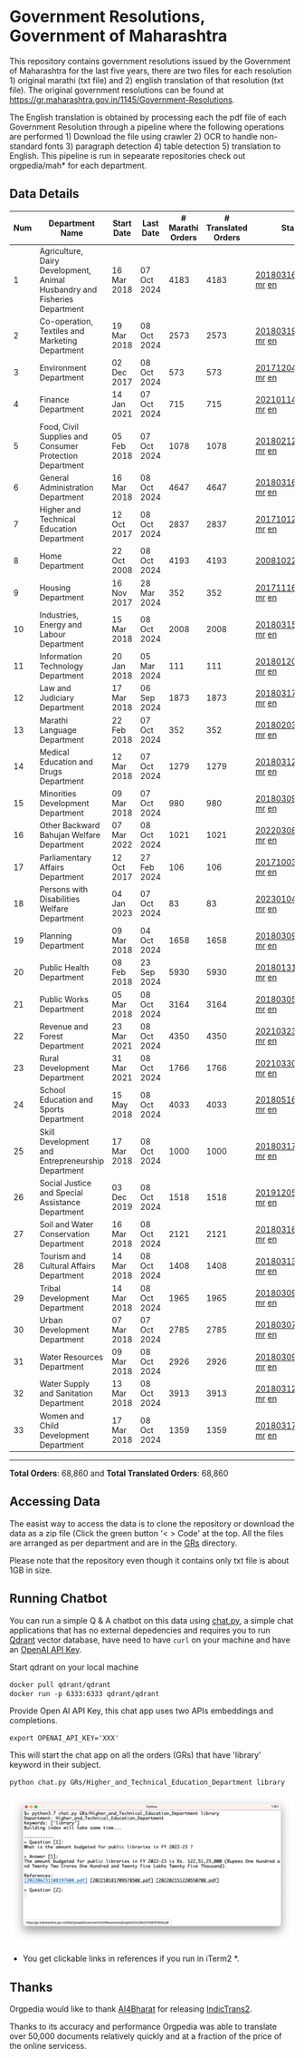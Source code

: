 # Government Resolutions, Government of Maharashtra

This repository contains government resolutions issued by the Government of Maharashtra for the last five years, there are two files for each resolution 1) original marathi (txt file) and 2) english translation of that resolution (txt file). The original government resolutions can be found at https://gr.maharashtra.gov.in/1145/Government-Resolutions.

The English translation is obtained by processing each the pdf file of each Government Resolution through a pipeline where the following operations are performed 1) Download the file using crawler 2) OCR to handle non-standard fonts 3) paragraph detection 4) table  detection 5) translation to English. This pipeline is run in sepearate repositories check out orgpedia/mah* for each department.


## Data Details

| Num | Department Name | Start Date | Last Date | # Marathi Orders | # Translated Orders | Starting Order | Last Order |
| --- | --------------- | ---------- | --------- | ---------------- | ------------------- | -------------- | ---------- |
| 1 | Agriculture, Dairy Development, Animal Husbandry and Fisheries Department | 16 Mar 2018 | 07 Oct 2024 | 4183 | 4183 | [201803161624182101.pdf](https://gr.maharashtra.gov.in/Site/Upload/Government%20Resolutions/English/201803161624182101.pdf) [mr](GRs/Agriculture,_Dairy_Development,_Animal_Husbandry_and_Fisheries_Department/201803161624182101.pdf.mr.txt) [en](GRs/Agriculture,_Dairy_Development,_Animal_Husbandry_and_Fisheries_Department/201803161624182101.pdf.en.txt) | [202410081152336701.pdf](https://gr.maharashtra.gov.in/Site/Upload/Government%20Resolutions/English/202410081152336701.pdf) [mr](GRs/Agriculture,_Dairy_Development,_Animal_Husbandry_and_Fisheries_Department/202410081152336701.pdf.mr.txt) [en](GRs/Agriculture,_Dairy_Development,_Animal_Husbandry_and_Fisheries_Department/202410081152336701.pdf.en.txt) |
| 2 | Co-operation, Textiles and Marketing Department | 19 Mar 2018 | 08 Oct 2024 | 2573 | 2573 | [201803191257576702.pdf](https://gr.maharashtra.gov.in/Site/Upload/Government%20Resolutions/English/201803191257576702.pdf) [mr](GRs/Co-operation,_Textiles_and_Marketing_Department/201803191257576702.pdf.mr.txt) [en](GRs/Co-operation,_Textiles_and_Marketing_Department/201803191257576702.pdf.en.txt) | [202410081742409802.pdf](https://gr.maharashtra.gov.in/Site/Upload/Government%20Resolutions/English/202410081742409802.pdf) [mr](GRs/Co-operation,_Textiles_and_Marketing_Department/202410081742409802.pdf.mr.txt) [en](GRs/Co-operation,_Textiles_and_Marketing_Department/202410081742409802.pdf.en.txt) |
| 3 | Environment Department | 02 Dec 2017 | 08 Oct 2024 | 573 | 573 | [201712041147216904.pdf](https://gr.maharashtra.gov.in/Site/Upload/Government%20Resolutions/English/201712041147216904.pdf) [mr](GRs/Environment_Department/201712041147216904.pdf.mr.txt) [en](GRs/Environment_Department/201712041147216904.pdf.en.txt) | [202410081251449804.pdf](https://gr.maharashtra.gov.in/Site/Upload/Government%20Resolutions/English/202410081251449804.pdf) [mr](GRs/Environment_Department/202410081251449804.pdf.mr.txt) [en](GRs/Environment_Department/202410081251449804.pdf.en.txt) |
| 4 | Finance Department | 14 Jan 2021 | 07 Oct 2024 | 715 | 715 | [202101141237329905.pdf](https://gr.maharashtra.gov.in/Site/Upload/Government%20Resolutions/English/202101141237329905.pdf) [mr](GRs/Finance_Department/202101141237329905.pdf.mr.txt) [en](GRs/Finance_Department/202101141237329905.pdf.en.txt) | [202410071607147505.pdf](https://gr.maharashtra.gov.in/Site/Upload/Government%20Resolutions/English/202410071607147505.pdf) [mr](GRs/Finance_Department/202410071607147505.pdf.mr.txt) [en](GRs/Finance_Department/202410071607147505.pdf.en.txt) |
| 5 | Food, Civil Supplies and Consumer Protection Department | 05 Feb 2018 | 07 Oct 2024 | 1078 | 1078 | [201802121244545806.pdf](https://gr.maharashtra.gov.in/Site/Upload/Government%20Resolutions/English/201802121244545806.pdf) [mr](GRs/Food,_Civil_Supplies_and_Consumer_Protection_Department/201802121244545806.pdf.mr.txt) [en](GRs/Food,_Civil_Supplies_and_Consumer_Protection_Department/201802121244545806.pdf.en.txt) | [202410041843475606.pdf](https://gr.maharashtra.gov.in/Site/Upload/Government%20Resolutions/English/202410041843475606.pdf) [mr](GRs/Food,_Civil_Supplies_and_Consumer_Protection_Department/202410041843475606.pdf.mr.txt) [en](GRs/Food,_Civil_Supplies_and_Consumer_Protection_Department/202410041843475606.pdf.en.txt) |
| 6 | General Administration Department | 16 Mar 2018 | 08 Oct 2024 | 4647 | 4647 | [201803161224022707.pdf](https://gr.maharashtra.gov.in/Site/Upload/Government%20Resolutions/English/201803161224022707.pdf) [mr](GRs/General_Administration_Department/201803161224022707.pdf.mr.txt) [en](GRs/General_Administration_Department/201803161224022707.pdf.en.txt) | [202410081616534407.pdf](https://gr.maharashtra.gov.in/Site/Upload/Government%20Resolutions/English/202410081616534407.pdf) [mr](GRs/General_Administration_Department/202410081616534407.pdf.mr.txt) [en](GRs/General_Administration_Department/202410081616534407.pdf.en.txt) |
| 7 | Higher and Technical Education Department | 12 Oct 2017 | 08 Oct 2024 | 2837 | 2837 | [201710121514029708.pdf](https://gr.maharashtra.gov.in/Site/Upload/Government%20Resolutions/English/201710121514029708.pdf) [mr](GRs/Higher_and_Technical_Education_Department/201710121514029708.pdf.mr.txt) [en](GRs/Higher_and_Technical_Education_Department/201710121514029708.pdf.en.txt) | [202410081526191108.pdf](https://gr.maharashtra.gov.in/Site/Upload/Government%20Resolutions/English/202410081526191108.pdf) [mr](GRs/Higher_and_Technical_Education_Department/202410081526191108.pdf.mr.txt) [en](GRs/Higher_and_Technical_Education_Department/202410081526191108.pdf.en.txt) |
| 8 | Home Department | 22 Oct 2008 | 08 Oct 2024 | 4193 | 4193 | [20081022.pdf](https://gr.maharashtra.gov.in/Site/Upload/Government%20Resolutions/English/20081022.pdf) [mr](GRs/Home_Department/20081022.pdf.mr.txt) [en](GRs/Home_Department/20081022.pdf.en.txt) | [202410081509469729.pdf](https://gr.maharashtra.gov.in/Site/Upload/Government%20Resolutions/English/202410081509469729.pdf) [mr](GRs/Home_Department/202410081509469729.pdf.mr.txt) [en](GRs/Home_Department/202410081509469729.pdf.en.txt) |
| 9 | Housing Department | 16 Nov 2017 | 28 Mar 2024 | 352 | 352 | [201711161447076609.pdf](https://gr.maharashtra.gov.in/Site/Upload/Government%20Resolutions/English/201711161447076609.pdf) [mr](GRs/Housing_Department/201711161447076609.pdf.mr.txt) [en](GRs/Housing_Department/201711161447076609.pdf.en.txt) | [202403281255554909.pdf](https://gr.maharashtra.gov.in/Site/Upload/Government%20Resolutions/English/202403281255554909.pdf) [mr](GRs/Housing_Department/202403281255554909.pdf.mr.txt) [en](GRs/Housing_Department/202403281255554909.pdf.en.txt) |
| 10 | Industries, Energy and Labour Department | 15 Mar 2018 | 08 Oct 2024 | 2008 | 2008 | [201803151204055010.pdf](https://gr.maharashtra.gov.in/Site/Upload/Government%20Resolutions/English/201803151204055010.pdf) [mr](GRs/Industries,_Energy_and_Labour_Department/201803151204055010.pdf.mr.txt) [en](GRs/Industries,_Energy_and_Labour_Department/201803151204055010.pdf.en.txt) | [202410081810393410.pdf](https://gr.maharashtra.gov.in/Site/Upload/Government%20Resolutions/English/202410081810393410.pdf) [mr](GRs/Industries,_Energy_and_Labour_Department/202410081810393410.pdf.mr.txt) [en](GRs/Industries,_Energy_and_Labour_Department/202410081810393410.pdf.en.txt) |
| 11 | Information Technology Department | 20 Jan 2018 | 05 Mar 2024 | 111 | 111 | [201801201843024511.pdf](https://gr.maharashtra.gov.in/Site/Upload/Government%20Resolutions/English/201801201843024511.pdf) [mr](GRs/Information_Technology_Department/201801201843024511.pdf.mr.txt) [en](GRs/Information_Technology_Department/201801201843024511.pdf.en.txt) | [202403051249430211.pdf](https://gr.maharashtra.gov.in/Site/Upload/Government%20Resolutions/English/202403051249430211.pdf) [mr](GRs/Information_Technology_Department/202403051249430211.pdf.mr.txt) [en](GRs/Information_Technology_Department/202403051249430211.pdf.en.txt) |
| 12 | Law and Judiciary Department | 17 Mar 2018 | 06 Sep 2024 | 1873 | 1873 | [201803171129290212.pdf](https://gr.maharashtra.gov.in/Site/Upload/Government%20Resolutions/English/201803171129290212.pdf) [mr](GRs/Law_and_Judiciary_Department/201803171129290212.pdf.mr.txt) [en](GRs/Law_and_Judiciary_Department/201803171129290212.pdf.en.txt) | [202409061555562912.pdf](https://gr.maharashtra.gov.in/Site/Upload/Government%20Resolutions/English/202409061555562912.pdf) [mr](GRs/Law_and_Judiciary_Department/202409061555562912.pdf.mr.txt) [en](GRs/Law_and_Judiciary_Department/202409061555562912.pdf.en.txt) |
| 13 | Marathi Language Department | 22 Feb 2018 | 07 Oct 2024 | 352 | 352 | [201802031549154233.pdf](https://gr.maharashtra.gov.in/Site/Upload/Government%20Resolutions/English/201802031549154233.pdf) [mr](GRs/Marathi_Language_Department/201802031549154233.pdf.mr.txt) [en](GRs/Marathi_Language_Department/201802031549154233.pdf.en.txt) | [202410071130311433.pdf](https://gr.maharashtra.gov.in/Site/Upload/Government%20Resolutions/English/202410071130311433.pdf) [mr](GRs/Marathi_Language_Department/202410071130311433.pdf.mr.txt) [en](GRs/Marathi_Language_Department/202410071130311433.pdf.en.txt) |
| 14 | Medical Education and Drugs Department | 12 Mar 2018 | 07 Oct 2024 | 1279 | 1279 | [201803121137094813.pdf](https://gr.maharashtra.gov.in/Site/Upload/Government%20Resolutions/English/201803121137094813.pdf) [mr](GRs/Medical_Education_and_Drugs_Department/201803121137094813.pdf.mr.txt) [en](GRs/Medical_Education_and_Drugs_Department/201803121137094813.pdf.en.txt) | [202410071403343813.pdf](https://gr.maharashtra.gov.in/Site/Upload/Government%20Resolutions/English/202410071403343813.pdf) [mr](GRs/Medical_Education_and_Drugs_Department/202410071403343813.pdf.mr.txt) [en](GRs/Medical_Education_and_Drugs_Department/202410071403343813.pdf.en.txt) |
| 15 | Minorities Development Department | 09 Mar 2018 | 07 Oct 2024 | 980 | 980 | [201803091218355314.pdf](https://gr.maharashtra.gov.in/Site/Upload/Government%20Resolutions/English/201803091218355314.pdf) [mr](GRs/Minorities_Development_Department/201803091218355314.pdf.mr.txt) [en](GRs/Minorities_Development_Department/201803091218355314.pdf.en.txt) | [202410071721546214.pdf](https://gr.maharashtra.gov.in/Site/Upload/Government%20Resolutions/English/202410071721546214.pdf) [mr](GRs/Minorities_Development_Department/202410071721546214.pdf.mr.txt) [en](GRs/Minorities_Development_Department/202410071721546214.pdf.en.txt) |
| 16 | Other Backward Bahujan Welfare Department | 07 Mar 2022 | 08 Oct 2024 | 1021 | 1021 | [202203081752439334.pdf](https://gr.maharashtra.gov.in/Site/Upload/Government%20Resolutions/English/202203081752439334.pdf) [mr](GRs/Other_Backward_Bahujan_Welfare_Department/202203081752439334.pdf.mr.txt) [en](GRs/Other_Backward_Bahujan_Welfare_Department/202203081752439334.pdf.en.txt) | [202410081835480334.pdf](https://gr.maharashtra.gov.in/Site/Upload/Government%20Resolutions/English/202410081835480334.pdf) [mr](GRs/Other_Backward_Bahujan_Welfare_Department/202410081835480334.pdf.mr.txt) [en](GRs/Other_Backward_Bahujan_Welfare_Department/202410081835480334.pdf.en.txt) |
| 17 | Parliamentary Affairs Department | 12 Oct 2017 | 27 Feb 2024 | 106 | 106 | [201710031642378615.pdf](https://gr.maharashtra.gov.in/Site/Upload/Government%20Resolutions/English/201710031642378615.pdf) [mr](GRs/Parliamentary_Affairs_Department/201710031642378615.pdf.mr.txt) [en](GRs/Parliamentary_Affairs_Department/201710031642378615.pdf.en.txt) | [202402271500283915.pdf](https://gr.maharashtra.gov.in/Site/Upload/Government%20Resolutions/English/202402271500283915.pdf) [mr](GRs/Parliamentary_Affairs_Department/202402271500283915.pdf.mr.txt) [en](GRs/Parliamentary_Affairs_Department/202402271500283915.pdf.en.txt) |
| 18 | Persons with Disabilities Welfare Department | 04 Jan 2023 | 07 Oct 2024 | 83 | 83 | [202301041906309635.pdf](https://gr.maharashtra.gov.in/Site/Upload/Government%20Resolutions/English/202301041906309635.pdf) [mr](GRs/Persons_with_Disabilities_Welfare_Department/202301041906309635.pdf.mr.txt) [en](GRs/Persons_with_Disabilities_Welfare_Department/202301041906309635.pdf.en.txt) | [202410071716452135.pdf](https://gr.maharashtra.gov.in/Site/Upload/Government%20Resolutions/English/202410071716452135.pdf) [mr](GRs/Persons_with_Disabilities_Welfare_Department/202410071716452135.pdf.mr.txt) [en](GRs/Persons_with_Disabilities_Welfare_Department/202410071716452135.pdf.en.txt) |
| 19 | Planning Department | 09 Mar 2018 | 04 Oct 2024 | 1658 | 1658 | [201803091441032716.pdf](https://gr.maharashtra.gov.in/Site/Upload/Government%20Resolutions/English/201803091441032716.pdf) [mr](GRs/Planning_Department/201803091441032716.pdf.mr.txt) [en](GRs/Planning_Department/201803091441032716.pdf.en.txt) | [202410041246421416.pdf](https://gr.maharashtra.gov.in/Site/Upload/Government%20Resolutions/English/202410041246421416.pdf) [mr](GRs/Planning_Department/202410041246421416.pdf.mr.txt) [en](GRs/Planning_Department/202410041246421416.pdf.en.txt) |
| 20 | Public Health Department | 08 Feb 2018 | 23 Sep 2024 | 5930 | 5930 | [201801311722275417.pdf](https://gr.maharashtra.gov.in/Site/Upload/Government%20Resolutions/English/201801311722275417.pdf) [mr](GRs/Public_Health_Department/201801311722275417.pdf.mr.txt) [en](GRs/Public_Health_Department/201801311722275417.pdf.en.txt) | [202409091423545517.pdf](https://gr.maharashtra.gov.in/Site/Upload/Government%20Resolutions/English/202409091423545517.pdf) [mr](GRs/Public_Health_Department/202409091423545517.pdf.mr.txt) [en](GRs/Public_Health_Department/202409091423545517.pdf.en.txt) |
| 21 | Public Works Department | 05 Mar 2018 | 08 Oct 2024 | 3164 | 3164 | [201803051515468118.pdf](https://gr.maharashtra.gov.in/Site/Upload/Government%20Resolutions/English/201803051515468118.pdf) [mr](GRs/Public_Works_Department/201803051515468118.pdf.mr.txt) [en](GRs/Public_Works_Department/201803051515468118.pdf.en.txt) | [202410081538368018.pdf](https://gr.maharashtra.gov.in/Site/Upload/Government%20Resolutions/English/202410081538368018.pdf) [mr](GRs/Public_Works_Department/202410081538368018.pdf.mr.txt) [en](GRs/Public_Works_Department/202410081538368018.pdf.en.txt) |
| 22 | Revenue and Forest Department | 23 Mar 2021 | 08 Oct 2024 | 4350 | 4350 | [202103231328393119.pdf](https://gr.maharashtra.gov.in/Site/Upload/Government%20Resolutions/English/202103231328393119.pdf) [mr](GRs/Revenue_and_Forest_Department/202103231328393119.pdf.mr.txt) [en](GRs/Revenue_and_Forest_Department/202103231328393119.pdf.en.txt) | [202410081634575619.pdf](https://gr.maharashtra.gov.in/Site/Upload/Government%20Resolutions/English/202410081634575619.pdf) [mr](GRs/Revenue_and_Forest_Department/202410081634575619.pdf.mr.txt) [en](GRs/Revenue_and_Forest_Department/202410081634575619.pdf.en.txt) |
| 23 | Rural Development Department | 31 Mar 2021 | 08 Oct 2024 | 1766 | 1766 | [202103301021181120.pdf](https://gr.maharashtra.gov.in/Site/Upload/Government%20Resolutions/English/202103301021181120.pdf) [mr](GRs/Rural_Development_Department/202103301021181120.pdf.mr.txt) [en](GRs/Rural_Development_Department/202103301021181120.pdf.en.txt) | [202410081230120120.pdf](https://gr.maharashtra.gov.in/Site/Upload/Government%20Resolutions/English/202410081230120120.pdf) [mr](GRs/Rural_Development_Department/202410081230120120.pdf.mr.txt) [en](GRs/Rural_Development_Department/202410081230120120.pdf.en.txt) |
| 24 | School Education and Sports Department | 15 May 2018 | 08 Oct 2024 | 4033 | 4033 | [201805161114241221.pdf](https://gr.maharashtra.gov.in/Site/Upload/Government%20Resolutions/English/201805161114241221.pdf) [mr](GRs/School_Education_and_Sports_Department/201805161114241221.pdf.mr.txt) [en](GRs/School_Education_and_Sports_Department/201805161114241221.pdf.en.txt) | [202410081147497621.pdf](https://gr.maharashtra.gov.in/Site/Upload/Government%20Resolutions/English/202410081147497621.pdf) [mr](GRs/School_Education_and_Sports_Department/202410081147497621.pdf.mr.txt) [en](GRs/School_Education_and_Sports_Department/202410081147497621.pdf.en.txt) |
| 25 | Skill Development and Entrepreneurship Department | 17 Mar 2018 | 08 Oct 2024 | 1000 | 1000 | [201803171322099003.pdf](https://gr.maharashtra.gov.in/Site/Upload/Government%20Resolutions/English/201803171322099003.pdf) [mr](GRs/Skill_Development_and_Entrepreneurship_Department/201803171322099003.pdf.mr.txt) [en](GRs/Skill_Development_and_Entrepreneurship_Department/201803171322099003.pdf.en.txt) | [202410081841290003.pdf](https://gr.maharashtra.gov.in/Site/Upload/Government%20Resolutions/English/202410081841290003.pdf) [mr](GRs/Skill_Development_and_Entrepreneurship_Department/202410081841290003.pdf.mr.txt) [en](GRs/Skill_Development_and_Entrepreneurship_Department/202410081841290003.pdf.en.txt) |
| 26 | Social Justice and Special Assistance Department | 03 Dec 2019 | 08 Oct 2024 | 1518 | 1518 | [201912051107011622.pdf](https://gr.maharashtra.gov.in/Site/Upload/Government%20Resolutions/English/201912051107011622.pdf) [mr](GRs/Social_Justice_and_Special_Assistance_Department/201912051107011622.pdf.mr.txt) [en](GRs/Social_Justice_and_Special_Assistance_Department/201912051107011622.pdf.en.txt) | [202410081924361222.pdf](https://gr.maharashtra.gov.in/Site/Upload/Government%20Resolutions/English/202410081924361222.pdf) [mr](GRs/Social_Justice_and_Special_Assistance_Department/202410081924361222.pdf.mr.txt) [en](GRs/Social_Justice_and_Special_Assistance_Department/202410081924361222.pdf.en.txt) |
| 27 | Soil and Water Conservation Department | 16 Mar 2018 | 08 Oct 2024 | 2121 | 2121 | [201803161247582426.pdf](https://gr.maharashtra.gov.in/Site/Upload/Government%20Resolutions/English/201803161247582426.pdf) [mr](GRs/Soil_and_Water_Conservation_Department/201803161247582426.pdf.mr.txt) [en](GRs/Soil_and_Water_Conservation_Department/201803161247582426.pdf.en.txt) | [202410081901175526.pdf](https://gr.maharashtra.gov.in/Site/Upload/Government%20Resolutions/English/202410081901175526.pdf) [mr](GRs/Soil_and_Water_Conservation_Department/202410081901175526.pdf.mr.txt) [en](GRs/Soil_and_Water_Conservation_Department/202410081901175526.pdf.en.txt) |
| 28 | Tourism and Cultural Affairs Department | 14 Mar 2018 | 08 Oct 2024 | 1408 | 1408 | [201803131542054523.pdf](https://gr.maharashtra.gov.in/Site/Upload/Government%20Resolutions/English/201803131542054523.pdf) [mr](GRs/Tourism_and_Cultural_Affairs_Department/201803131542054523.pdf.mr.txt) [en](GRs/Tourism_and_Cultural_Affairs_Department/201803131542054523.pdf.en.txt) | [202410081229102323.pdf](https://gr.maharashtra.gov.in/Site/Upload/Government%20Resolutions/English/202410081229102323.pdf) [mr](GRs/Tourism_and_Cultural_Affairs_Department/202410081229102323.pdf.mr.txt) [en](GRs/Tourism_and_Cultural_Affairs_Department/202410081229102323.pdf.en.txt) |
| 29 | Tribal Development Department | 14 Mar 2018 | 08 Oct 2024 | 1965 | 1965 | [201803091105184924.pdf](https://gr.maharashtra.gov.in/Site/Upload/Government%20Resolutions/English/201803091105184924.pdf) [mr](GRs/Tribal_Development_Department/201803091105184924.pdf.mr.txt) [en](GRs/Tribal_Development_Department/201803091105184924.pdf.en.txt) | [202410081318183524.pdf](https://gr.maharashtra.gov.in/Site/Upload/Government%20Resolutions/English/202410081318183524.pdf) [mr](GRs/Tribal_Development_Department/202410081318183524.pdf.mr.txt) [en](GRs/Tribal_Development_Department/202410081318183524.pdf.en.txt) |
| 30 | Urban Development Department | 07 Mar 2018 | 07 Oct 2024 | 2785 | 2785 | [201803071203178325.pdf](https://gr.maharashtra.gov.in/Site/Upload/Government%20Resolutions/English/201803071203178325.pdf) [mr](GRs/Urban_Development_Department/201803071203178325.pdf.mr.txt) [en](GRs/Urban_Development_Department/201803071203178325.pdf.en.txt) | [202410071816157325.pdf](https://gr.maharashtra.gov.in/Site/Upload/Government%20Resolutions/English/202410071816157325.pdf) [mr](GRs/Urban_Development_Department/202410071816157325.pdf.mr.txt) [en](GRs/Urban_Development_Department/202410071816157325.pdf.en.txt) |
| 31 | Water Resources Department | 09 Mar 2018 | 08 Oct 2024 | 2926 | 2926 | [201803091034435527.pdf](https://gr.maharashtra.gov.in/Site/Upload/Government%20Resolutions/English/201803091034435527.pdf) [mr](GRs/Water_Resources_Department/201803091034435527.pdf.mr.txt) [en](GRs/Water_Resources_Department/201803091034435527.pdf.en.txt) | [202410081854226127.pdf](https://gr.maharashtra.gov.in/Site/Upload/Government%20Resolutions/English/202410081854226127.pdf) [mr](GRs/Water_Resources_Department/202410081854226127.pdf.mr.txt) [en](GRs/Water_Resources_Department/202410081854226127.pdf.en.txt) |
| 32 | Water Supply and Sanitation Department | 13 Mar 2018 | 08 Oct 2024 | 3913 | 3913 | [201803121414108428.pdf](https://gr.maharashtra.gov.in/Site/Upload/Government%20Resolutions/English/201803121414108428.pdf) [mr](GRs/Water_Supply_and_Sanitation_Department/201803121414108428.pdf.mr.txt) [en](GRs/Water_Supply_and_Sanitation_Department/201803121414108428.pdf.en.txt) | [202410081239366928.pdf](https://gr.maharashtra.gov.in/Site/Upload/Government%20Resolutions/English/202410081239366928.pdf) [mr](GRs/Water_Supply_and_Sanitation_Department/202410081239366928.pdf.mr.txt) [en](GRs/Water_Supply_and_Sanitation_Department/202410081239366928.pdf.en.txt) |
| 33 | Women and Child Development Department | 17 Mar 2018 | 08 Oct 2024 | 1359 | 1359 | [201803171539444330.pdf](https://gr.maharashtra.gov.in/Site/Upload/Government%20Resolutions/English/201803171539444330.pdf) [mr](GRs/Women_and_Child_Development_Department/201803171539444330.pdf.mr.txt) [en](GRs/Women_and_Child_Development_Department/201803171539444330.pdf.en.txt) | [202410081154060130.pdf](https://gr.maharashtra.gov.in/Site/Upload/Government%20Resolutions/English/202410081154060130.....pdf) [mr](GRs/Women_and_Child_Development_Department/202410081154060130.pdf.mr.txt) [en](GRs/Women_and_Child_Development_Department/202410081154060130.pdf.en.txt) |
----------------------------------------------------------------------------------------------------

**Total Orders**: 68,860 and **Total Translated Orders**: 68,860
## Accessing Data

The easist way to access the data is to clone the repository or download the data as a zip file (Click the green button '< > Code' at the top. All the files are arranged as per department and are in the [GRs](GRs) directory.

Please note that the repository even though it contains only txt file is about 1GB in size.

## Running Chatbot

You can run a simple Q & A chatbot on this data using [chat.py](chat.py), a simple chat applications that has no external depedencies and requires you to run [Qdrant](https://qdrant.tech/) vector database, have need to have `curl` on your machine and have an [OpenAI API Key](https://help.openai.com/en/articles/4936850-where-do-i-find-my-secret-api-key).

Start qdrant on your local machine
```shell
docker pull qdrant/qdrant
docker run -p 6333:6333 qdrant/qdrant
```

Provide Open AI API Key, this chat app uses two APIs embeddings and completions.
```shell
export OPENAI_API_KEY='XXX'
```

This will start the chat app on all the orders (GRs) that have 'library' keyword in their subject.

```shell
python chat.py GRs/Higher_and_Technical_Education_Department library
```

![screenshot of running chat.py](screenshot.png)

* You get clickable links in references if you run in iTerm2 *.

## Thanks

Orgpedia would like to thank [AI4Bharat](https://ai4bharat.iitm.ac.in/) for releasing [IndicTrans2](https://github.com/AI4Bharat/IndicTrans2).

Thanks to its accuracy and performance Orgpedia was able to translate over 50,000 documents relatively quickly and at a fraction of the price of the online servicess.











